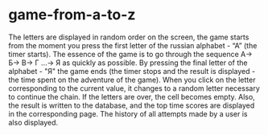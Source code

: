 # game-from-a-to-z
The letters are displayed in random order on the screen, the game starts from the moment you press the first letter of the russian alphabet - “A” (the timer starts). The essence of the game is to go through the sequence A-> Б-> В-> Г ...-> Я as quickly as possible. By pressing the final letter of the alphabet - "Я" the game ends (the timer stops and the result is displayed - the time spent on the adventure of the game). When you click on the letter corresponding to the current value, it changes to a random letter necessary to continue the chain. If the letters are over, the cell becomes empty. Also, the result is written to the database, and the top time scores are displayed in the corresponding page. The history of all attempts made by a user is also displayed.
